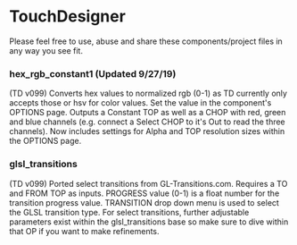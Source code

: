 # TouchDesigner
Please feel free to use, abuse and share these components/project files in any way you see fit. 

### hex_rgb_constant1 (Updated 9/27/19)
(TD v099) Converts hex values to normalized rgb (0-1) as TD currently only accepts those or hsv for color values. Set the value in the component's OPTIONS page. Outputs a Constant TOP as well as a CHOP with red, green and blue channels (e.g. connect a Select CHOP to it's Out to read the three channels). Now includes settings for Alpha and TOP resolution sizes within the OPTIONS page.


### glsl_transitions
(TD v099) Ported select transitions from GL-Transitions.com. Requires a TO and FROM TOP as inputs. PROGRESS value (0-1) is a float number for the transition progress value. TRANSITION drop down menu is used to select the GLSL transition type. For select transitions, further adjustable parameters exist within the glsl_transitions base so make sure to dive within that OP if you want to make refinements.
